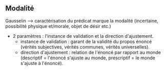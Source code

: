 ## Modalité

Gausselin --> caractérisation du prédicat marque la modalité (incertaine, possibilité physique et/morale, objet de désir etc.)   
* 2 paramètres : l'instance de validation et la direction d'ajustement. 
    - instance de validation : garant de la validité du propos énoncé (vérités subjectives, vérités communes, vérités universelles).
    - direction d'ajustement : relation de l'énoncé par rapport au monde (descriptif = l'énoncé s'ajuste au monde, prescriptif = le monde s'ajuste à l'énoncé). 